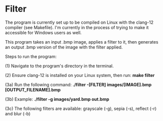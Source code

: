# Filter

The program is currently set up to be compiled on Linux with the clang-12 compiler (see Makefile). I'm currently in the process of trying to make it accessible for Windows users as well.

This program takes an input .bmp image, applies a filter to it, then generates an output .bmp version of the image with the filter applied.

Steps to run the program:

(1) Navigate to the program's directory in the terminal.

(2) Ensure clang-12 is installed on your Linux system, then run: **make filter**

(3a) Run the following command: **./filter -[FILTER] images/[IMAGE].bmp [OUTPUT_FILENAME].bmp**

(3b) Example: **./filter -g images/yard.bmp out.bmp**

(3c) The following filters are available: grayscale (-g), sepia (-s), reflect (-r) and blur (-b)
